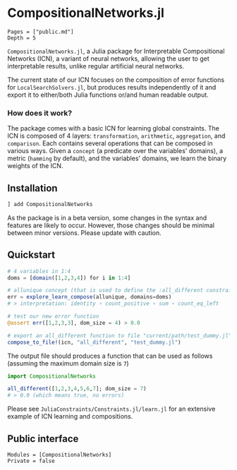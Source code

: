 # CompositionalNetworks.jl

```@contents
Pages = ["public.md"]
Depth = 5
```

`CompositionalNetworks.jl`, a Julia package for Interpretable Compositional Networks (ICN), a variant of neural networks, allowing the user to get interpretable results, unlike regular artificial neural networks.

The current state of our ICN focuses on the composition of error functions for `LocalSearchSolvers.jl`, but produces results independently of it and export it to either/both Julia functions or/and human readable output.

### How does it work?

The package comes with a basic ICN for learning global constraints. The ICN is composed of 4 layers: `transformation`, `arithmetic`, `aggregation`, and `comparison`. Each contains several operations that can be composed in various ways.
Given a `concept` (a predicate over the variables' domains), a metric (`hamming` by default), and the variables' domains, we learn the binary weights of the ICN. 

## Installation

```julia
] add CompositionalNetworks
```

As the package is in a beta version, some changes in the syntax and features are likely to occur. However, those changes should be minimal between minor versions. Please update with caution.

## Quickstart

```julia
# 4 variables in 1:4
doms = [domain([1,2,3,4]) for i in 1:4]

# allunique concept (that is used to define the :all_different constraint)
err = explore_learn_compose(allunique, domains=doms)
# > interpretation: identity ∘ count_positive ∘ sum ∘ count_eq_left

# test our new error function
@assert err([1,2,3,3], dom_size = 4) > 0.0

# export an all_different function to file "current/path/test_dummy.jl" 
compose_to_file!(icn, "all_different", "test_dummy.jl")
```

The output file should produces a function that can be used as follows (assuming the maximum domain size is `7`)

```julia
import CompositionalNetworks

all_different([1,2,3,4,5,6,7]; dom_size = 7)
# > 0.0 (which means true, no errors)
```

Please see `JuliaConstraints/Constraints.jl/learn.jl` for an extensive example of ICN learning and compositions.

## Public interface

```@autodocs
Modules = [CompositionalNetworks]
Private = false
```
